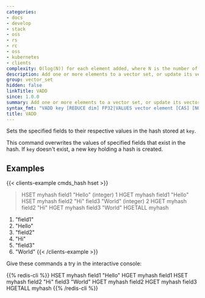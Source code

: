```yaml
---
categories:
- docs
- develop
- stack
- oss
- rs
- rc
- oss
- kubernetes
- clients
complexity: O(log(N)) for each element added, where N is the number of elements in the vector set.
description: Add one or more elements to a vector set, or update its vector if it already exists.
group: vector_set
hidden: false
linkTitle: VADD
since: 1.0.0
summary: Add one or more elements to a vector set, or update its vector if it already exists
syntax_fmt: "VADD key [REDUCE dim] FP32|VALUES vector element [CAS] [NOQUANT | Q8 | BIN]\n  [EF build-exploration-factor] [SETATTR <attributes>] [M <numlinks>]"
title: VADD
---
```

Sets the specified fields to their respective values in the hash stored at `key`.

This command overwrites the values of specified fields that exist in the hash.
If `key` doesn't exist, a new key holding a hash is created.

## Examples

{{< clients-example cmds_hash hset >}}
> HSET myhash field1 "Hello"
(integer) 1
> HGET myhash field1
"Hello"
> HSET myhash field2 "Hi" field3 "World"
(integer) 2
> HGET myhash field2
"Hi"
> HGET myhash field3
"World"
> HGETALL myhash
1) "field1"
2) "Hello"
3) "field2"
4) "Hi"
5) "field3"
6) "World"
{{< /clients-example >}}

Give these commands a try in the interactive console:

{{% redis-cli %}}
HSET myhash field1 "Hello"
HGET myhash field1
HSET myhash field2 "Hi" field3 "World"
HGET myhash field2
HGET myhash field3
HGETALL myhash
{{% /redis-cli %}}